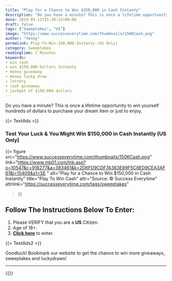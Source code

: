```yaml
---
title: "Play for a Chance to Win $150,000 in Cash Instanty"
description: "Do you have a minute? This is once a lifetime opportunity to win yourself hundreds of dollars to purchase your dream item or just to enjoy."
date: 2019-05-11T15:39:23+08:00
draft: false
tags: ["Sweeptakes", "US"]
image: "https://www.successeverytime.com/thumbnails/150KCash.png"
author: "Yenny"
permalink: Play-To-Win-150,000-Instanty-(US Only)
category: Sweeptakes
readingtime: 2 Minutes
keywords:
- win cash
- win $150,000 Dollars Instanty
- money giveaway
- money lucky draw
- lottery
- cash giveaway
- jackpot of $150,000 dollars
---
```


Do you have a minute? This is once a lifetime opportunity to win yourself hundreds of dollars to purchase your dream item or just to enjoy.

 {{< TextAds >}}

<!--more-->

### Test Your Luck & You Might Win $150,000 in Cash Instantly (US Only)

{{< figure
    src="https://www.successeverytime.com/thumbnails/150KCash.png"
    link="https://www.mb01.com/lnk.asp?o=10547&c=918277&a=383461&k=2D6FD9CDF7A363E89F5C8ED9CEA3AF61&l=10409&s1=SE "
    alt="Play for a Chance to Win $150,000 in Cash Instantly"
    title="Play To Win Cash"
    attr="Source: © Success Everytime"
    attrlink="https://successeverytime.com/tags/sweeptakes"
>}}


## Follow The Instructions Below To Enter:

 1. Please VERIFY that you are a <b>US</b> Citizen.
 2. Age of 18+.
 3. <b><a href="https://www.mb01.com/lnk.asp?o=10547&c=918277&a=383461&k=2D6FD9CDF7A363E89F5C8ED9CEA3AF61&l=10409&s1=SE ">Click here</a></b> to enter.  

 {{< TextAds2 >}}

 Goodluck! Bookmark our website to get the chance to win more giveaways, sweeptakes and luckydraws!

 <hr>

{{<footer-text >}}
